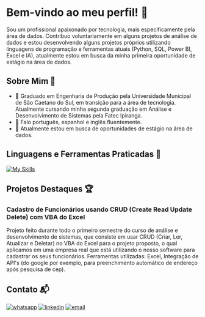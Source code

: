 # Bem-vindo ao meu perfil! 👋

Sou um profissional apaixonado por tecnologia, mais especificamente pela área de dados. Contribuo voluntariamente em alguns projetos de análise de dados e estou desenvolvendo alguns projetos próprios utilizando linguagens de programação e ferramentas atuais (Python, SQL, Power BI, Excel e IA), atualmente estou em busca da minha primeira oportunidade de estágio na área de dados.

## Sobre Mim 🙂

- 🔭 Graduado em Engenharia de Produção pela Universidade Municipal de São Caetano do Sul, em transição para a área de tecnologia. Atualmente cursando minha segunda graduação em Análise e Desenvolvimento de Sistemas pela Fatec Ipiranga.
- 🚀 Falo português, espanhol e inglês fluentemente.
- 💼 Atualmente estou em busca de oportunidades de estágio na área de dados.

## Linguagens e Ferramentas Praticadas 🚀

[![My Skills](https://skillicons.dev/icons?i=py,js,react,nodejs,vite,github,git)](https://skillicons.dev)

## Projetos Destaques 🏆

### Cadastro de Funcionários usando CRUD (Create Read Update Delete) com VBA do Excel 
Projeto feito durante todo o primeiro semestre do curso de análise e desenvolvimento de sistemas, que consiste em usar CRUD (Criar, Ler, Atualizar e Deletar) no VBA do Excel para o projeto proposto, o qual aplicamos em uma empresa real que está utilizando o nosso software para cadastrar os seus funcionários.
Ferramentas utilizadas: Excel, Integração de API's (do google por exemplo, para preenchimento automático de endereço após pesquisa de cep).


## Contato 📬

[![whatsapp](https://img.shields.io/badge/WhatsApp-25D366?style=for-the-badge&logo=whatsapp&logoColor=white)](https://wa.me/5511992550740)
[![linkedin](https://img.shields.io/badge/LinkedIn-0077B5?style=for-the-badge&logo=linkedin&logoColor=white)](https://www.linkedin.com/in/felipezanirato/)
[![email](https://img.shields.io/badge/Gmail-D14836?style=for-the-badge&logo=gmail&logoColor=white)](mailto:felipe.zanirato01@gmail.com)
























